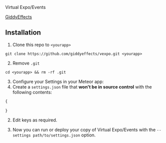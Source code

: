 Virtual Expo/Events

[GiddyEffects](http://www.giddyeffects.com)

## <a name="installation"></a> Installation

1. Clone this repo to `<yourapp>`

  `git clone https://github.com/giddyeffects/vexpo.git <yourapp>`

2. Remove `.git`

  `cd <yourapp> && rm -rf .git`

3. Configure your Settings in your Meteor app:
  1. Create a `settings.json` file that **won't be in source control** with the following contents:

  ```js
  {
    
  }
  ```
  2. Edit keys as required.

4. Now you can run or deploy your copy of Virtual Expo/Events with the `--settings path/to/settings.json` option.